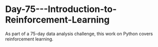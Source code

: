 # Day-75---Introduction-to-Reinforcement-Learning
As part of a 75-day data analysis challenge, this work on Python covers reinforcement learning.
